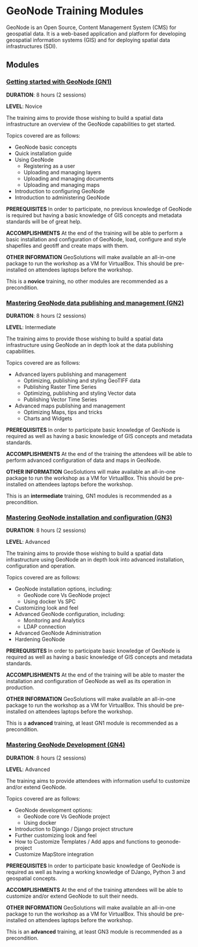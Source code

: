 # GeoNode Training Modules

GeoNode is an Open Source, Content Management System (CMS) for geospatial data. It is a web-based application and platform for developing geospatial information systems (GIS) and for deploying spatial data infrastructures (SDI).

## Modules

### [Getting started with GeoNode (GN1)](GN1)

**DURATION**: 8 hours (2 sessions)

**LEVEL**: Novice

The training aims to provide those wishing to build a spatial data infrastructure an overview of the GeoNode capabilities to get started.

Topics covered are as follows:

- GeoNode basic concepts
- Quick installation guide
- Using GeoNode
   - Registering as a user
   - Uploading and managing layers
   - Uploading and managing documents
   - Uploading and managing maps
- Introduction to configuring GeoNode
- Introduction to administering GeoNode

**PREREQUISITES**
In order to participate, no previous knowledge of GeoNode is required but having a basic knowledge of GIS concepts and metadata standards will be of great help.

**ACCOMPLISHMENTS**
At the end of the training will be able to perform a basic installation and configuration of GeoNode, load, configure and style shapefiles and geotiff and create maps with them. 

**OTHER INFORMATION**
GeoSolutions will make available an all-in-one package to run the workshop as a VM for VirtualBox. This should be pre-installed on attendees laptops before the workshop.

This is a **novice** training, no other modules are recommended as a precondition.

### [Mastering GeoNode data publishing and management (GN2)](GN2)

**DURATION**: 8 hours (2 sessions)

**LEVEL**: Intermediate

The training aims to provide those wishing to build a spatial data infrastructure using GeoNode an in depth look at the data publishing capabilities.

Topics covered are as follows:

- Advanced layers publishing and management
   - Optimizing, publishing and styling GeoTIFF data
   - Publishing Raster Time Series
   - Optimizing, publishing and styling Vector data
   - Publishing Vector Time Series
- Advanced maps publishing and management
   - Optimizing Maps, tips and tricks
   - Charts and Widgets

**PREREQUISITES**
In order to participate basic knowledge of GeoNode is required as well as having a basic knowledge of GIS concepts and metadata standards.

**ACCOMPLISHMENTS**
At the end of the training the attendees will be able to perform advanced configuration of data and maps in GeoNode. 

**OTHER INFORMATION**
GeoSolutions will make available an all-in-one package to run the workshop as a VM for VirtualBox. This should be pre-installed on attendees laptops before the workshop.

This is an **intermediate** training, GN1 modules is recommended as a precondition.

### [Mastering GeoNode installation and configuration (GN3)](GN3)

**DURATION**: 8 hours (2 sessions)

**LEVEL**: Advanced

The training aims to provide those wishing to build a spatial data infrastructure using GeoNode an in depth look into advanced installation, configuration and operation.

Topics covered are as follows:

- GeoNode installation options, including:
   - GeoNode core Vs GeoNode project
   - Using docker Vs SPC
- Customizing look and feel		
- Advanced GeoNode configuration, including:
   - Monitoring and Analytics	
   - LDAP connection
- Advanced GeoNode Administration
- Hardening GeoNode

**PREREQUISITES**
In order to participate basic knowledge of GeoNode is required as well as having a basic knowledge of GIS concepts and metadata standards.

**ACCOMPLISHMENTS**
At the end of the training will be able to master the installation and configuration of GeoNode as well as its operation in production.

**OTHER INFORMATION**
GeoSolutions will make available an all-in-one package to run the workshop as a VM for VirtualBox. This should be pre-installed on attendees laptops before the workshop.

This is a **advanced** training, at least GN1 module is recommended as a precondition.

### [Mastering GeoNode Development (GN4)](GN4)

**DURATION**: 8 hours (2 sessions)

**LEVEL**: Advanced

The training aims to provide attendees with information useful to customize and/or extend GeoNode.

Topics covered are as follows:
- GeoNode development options:
   - GeoNode core Vs GeoNode project
   - Using docker
- Introduction to Django / Django project structure		
- Further customizing look and feel
- How to Customize  Templates / Add apps and functions to geonode-project	
- Customize MapStore integration

**PREREQUISITES**
In order to participate basic knowledge of GeoNode is required as well as having a working knowledge of DJango, Python 3 and geospatial concepts.

**ACCOMPLISHMENTS**
At the end of the training attendees will be able to customize and/or extend GeoNode to suit their needs. 

**OTHER INFORMATION**
GeoSolutions will make available an all-in-one package to run the workshop as a VM for VirtualBox. This should be pre-installed on attendees laptops before the workshop.

This is an **advanced** training, at least GN3 module is recommended as a precondition.
